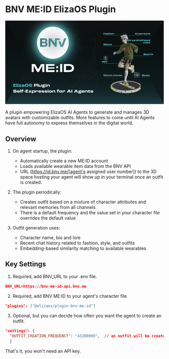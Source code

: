 # BNV ME:ID ElizaOS Plugin

![BNV ME:ID Plugin Banner](images/Eliza-plugin-banner.jpg)

A plugin empowering ElizaOS AI Agents to generate and manages 3D avatars with customizable outfits. More features to come until AI Agents have full autonomy to express themselves in the digital world.

## Overview

1. On agent startup, the plugin:
   - Automatically create a new ME:ID account
   - Loads available wearable item data from the BNV API
   - URL (https://id.bnv.me/[agent's assigned user number]) to the 3D space hosting your agent will show up in your terminal once an outfit is created.

2. The plugin periodically:
   - Creates outfit based on a mixture of character attributes and relevant memories from all channels
   - There is a default frequency and the value set in your character file overrides the default value

3. Outfit generation uses:
   - Character name, bio and lore
   - Recent chat history related to fashion, style, and outfits
   - Embedding-based similarity matching to available wearables

## Key Settings

1. Required, add BNV_URL to your .env file.

```json
BNV_URL=https://bnv-me-id-api.bnv.me
```

2. Required, add BNV ME:ID to your agent's character file

```json
"plugins": ["@elizaos/plugin-bnv-me-id"]
```

3. Optional, but you can decide how often you want the agent to create an outfit.

```json
"settings": {
  "OUTFIT_CREATION_FREQUENCY": "43200000",  // an outfit will be created every 12 hours
  }
```

That's it, you won't need an API key.


